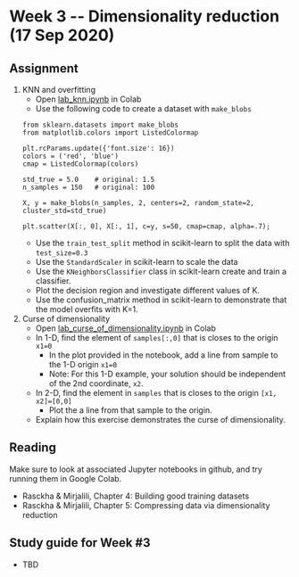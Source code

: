 
# Week 3 -- Dimensionality reduction (17 Sep 2020)

## Assignment

1. KNN and overfitting
    * Open [lab_knn.ipynb](https://github.com/umbcdata602/fall2020/blob/master/lab_knn.ipynb) in Colab
    * Use the following code to create a dataset with `make_blobs`
    ```
    from sklearn.datasets import make_blobs
    from matplotlib.colors import ListedColormap

    plt.rcParams.update({'font.size': 16})
    colors = ('red', 'blue')
    cmap = ListedColormap(colors)

    std_true = 5.0    # original: 1.5
    n_samples = 150   # original: 100

    X, y = make_blobs(n_samples, 2, centers=2, random_state=2, cluster_std=std_true)

    plt.scatter(X[:, 0], X[:, 1], c=y, s=50, cmap=cmap, alpha=.7);
    ```
    * Use the `train_test_split` method in scikit-learn to split the data with `test_size=0.3`
    * Use the `StandardScaler` in scikit-learn to scale the data
    * Use the `KNeighborsClassifier` class in scikit-learn create and train a classifier. 
    * Plot the decision region and investigate different values of K.
    * Use the confusion_matrix method in scikit-learn to demonstrate that the model overfits with K=1.
2. Curse of dimensionality
    * Open [lab_curse_of_dimensionality.ipynb](https://github.com/umbcdata602/fall2020/blob/master/lab_curse_of_dimensionality.ipynb) in Colab
    * In 1-D, find the element of `samples[:,0]` that is closes to the origin `x1=0`
        * In the plot provided in the notebook, add a line from sample to the 1-D origin `x1=0`
        * Note: For this 1-D example, your solution should be independent of the 2nd coordinate, `x2`.
    * In 2-D, find the element in `samples` that is closes to the origin `[x1, x2]=[0,0]`
        * Plot the a line from that sample to the origin.
    * Explain how this exercise demonstrates the curse of dimensionality.

## Reading

Make sure to look at associated Jupyter notebooks in github, and try running them in Google Colab.

* Rasckha & Mirjalili, Chapter 4: Building good training datasets
* Rasckha & Mirjalili, Chapter 5: Compressing data via dimensionality reduction

## Study guide for Week #3

* TBD
